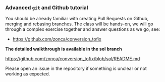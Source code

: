 ### Advanced `git` and Github tutorial

You should be already familiar with creating Pull Requests on Github, merging and rebasing branches.
The class will be hands-on, we will go through a complex exercise together and answer questions as we go, see:

* <https://github.com/zonca/conversion_tofix>

**The detailed walkthrough is available in the sol branch**

https://github.com/zonca/conversion_tofix/blob/sol/README.md

Please open an issue in the repository if something is unclear or not working as expected.
